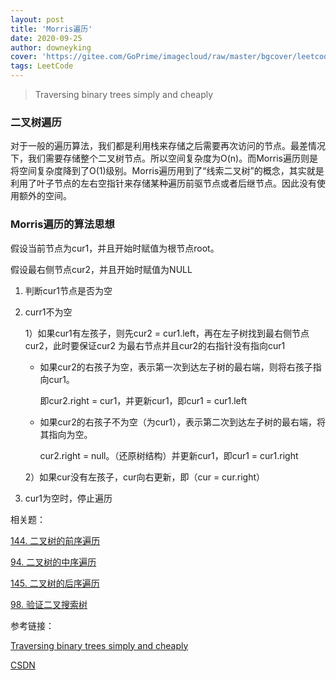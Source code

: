 ```yaml
---
layout: post
title: 'Morris遍历'
date: 2020-09-25
author: downeyking
cover: 'https://gitee.com/GoPrime/imagecloud/raw/master/bgcover/leetcode.jpg'
tags: LeetCode
---
```


> Traversing binary trees simply and cheaply


### 二叉树遍历

对于一般的遍历算法，我们都是利用栈来存储之后需要再次访问的节点。最差情况下，我们需要存储整个二叉树节点。所以空间复杂度为O(n)。而Morris遍历则是将空间复杂度降到了O(1)级别。Morris遍历用到了“线索二叉树”的概念，其实就是利用了叶子节点的左右空指针来存储某种遍历前驱节点或者后继节点。因此没有使用额外的空间。

### Morris遍历的算法思想

假设当前节点为cur1，并且开始时赋值为根节点root。

假设最右侧节点cur2，并且开始时赋值为NULL

1. 判断cur1节点是否为空

2. curr1不为空

   1）如果cur1有左孩子，则先cur2 = cur1.left，再在左子树找到最右侧节点cur2，此时要保证cur2   	  为最右节点并且cur2的右指针没有指向cur1

   - 如果cur2的右孩子为空，表示第一次到达左子树的最右端，则将右孩子指向cur1。

     即cur2.right = cur1，并更新cur1，即cur1 = cur1.left

   - 如果cur2的右孩子不为空（为cur1），表示第二次到达左子树的最右端，将其指向为空。

     cur2.right = null。（还原树结构）并更新cur1，即cur1 = cur1.right

   2）如果cur没有左孩子，cur向右更新，即（cur = cur.right）

3. cur1为空时，停止遍历



相关题：

[144. 二叉树的前序遍历](https://leetcode-cn.com/problems/binary-tree-preorder-traversal/)

[94. 二叉树的中序遍历](https://leetcode-cn.com/problems/binary-tree-inorder-traversal/)

[145. 二叉树的后序遍历](https://leetcode-cn.com/problems/binary-tree-postorder-traversal/)

[98. 验证二叉搜索树](https://leetcode-cn.com/problems/validate-binary-search-tree/)



参考链接：

[Traversing binary trees simply and cheaply](https://www.sciencedirect.com/science/article/abs/pii/0020019079900681)

[CSDN](https://blog.csdn.net/danmo_wuhen/article/details/104339630?depth_1-utm_source=distribute.pc_relevant.none-task&utm_source=distribute.pc_relevant.none-task)